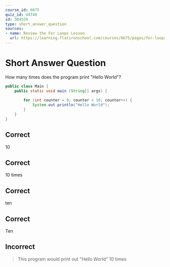 ```yaml
---
course_id: 6675
quiz_id: 44748
id: 304529
type: short_answer_question
sources:
- name: Review the For Loops Lesson
  url: https://learning.flatironschool.com/courses/6675/pages/for-loops?module_item_id=539077
---
```


# Short Answer Question

How many times does the program print "Hello World"?

```java
public class Main {
    public static void main (String[] args) {
        
        for (int counter = 0; counter < 10; counter++) {
            System.out.println("Hello World");
        }
    }
}
```

## Correct

10

## Correct

10 times

## Correct

ten

## Correct

Ten

## Incorrect

> This program would print out "Hello World" 10 times
